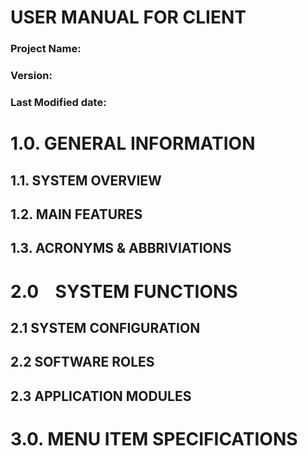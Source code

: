 <!-- TITLE: BatMonitor - User Manual V0.1 -->
<!-- SUBTITLE: A quick summary of BatMonitor - User Manual V0.1 -->

# USER MANUAL FOR CLIENT
### Project Name: 
### Version: 
### Last Modified date: 


# 1.0. GENERAL INFORMATION
## 1.1. SYSTEM OVERVIEW


## 1.2.    MAIN FEATURES
## 1.3. ACRONYMS & ABBRIVIATIONS

# 2.0    SYSTEM FUNCTIONS
## 2.1    SYSTEM CONFIGURATION
## 2.2    SOFTWARE ROLES


## 2.3    APPLICATION MODULES


# 3.0. MENU ITEM SPECIFICATIONS
